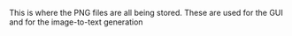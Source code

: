 This is where the PNG files are all being stored. These are used for the GUI and for the image-to-text generation

